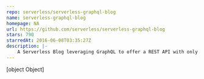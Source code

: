 ```yaml
---
repo: serverless/serverless-graphql-blog
name: serverless-graphql-blog
homepage: NA
url: https://github.com/serverless/serverless-graphql-blog
stars: 790
starredAt: 2016-06-08T03:35:27Z
description: |-
    A Serverless Blog leveraging GraphQL to offer a REST API with only 1 endpoint using Serverless v0.5
---
```


[object Object]
